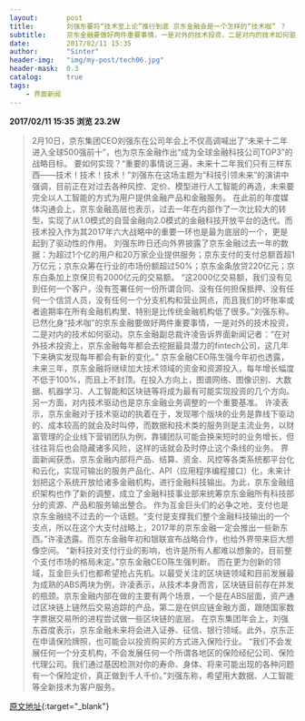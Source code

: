 ```yaml
---
layout:       post
title:        刘强东要将“技术至上论”推行到底 京东金融会是一个怎样的“技术咖” ？
subtitle:     京东金融要做好两件重要事情，一是对外的技术投资，二是对内的技术如何驱动。
date:         2017/02/11 15:35
author:       "Sinter"
header-img:   "img/my-post/tech06.jpg"
header-mask:  0.3
catalog:      true
tags:
    - 界面新闻
---
```


**2017/02/11 15:35**  **浏览 23.2W**

> 2月10日，京东集团CEO刘强东在公司年会上不仅高调喊出了“未来十二年进入全球500强前十”，也为京东金融作出“成为全球金融科技公司TOP3”的战略目标。
要如何实现？“重要的事情说三遍，未来十二年我们只有三样东西——技术！技术！技术！”刘强东在这场主题为“科技引领未来”的演讲中强调，目前正在对过去各种风控、定价、模型进行人工智能的再造，未来要完全以人工智能的方式为用户提供金融产品和金融服务。
在此前的年度媒体沟通会上，京东金融高层也表示，过去一年在内部作了一次比较大的转型，实现了从1.0模式的自营金融向2.0模式的金融科技开放平台的迭代。而技术投入作为其2017年六大战略中的重要一环也是最为底层的一个，更是起到了驱动性的作用。
刘强东昨日还向外界披露了京东金融过去一年的数据：为超过1个亿的用户和20万家企业提供服务；京东支付的支付总额首超1万亿元；京东众筹在行业的市场份额超过50%；京东金条放贷220亿元；京东白条加上京保贝有2000亿元的交易额。
“这2000亿交易额，我们没有见到任何一个客户，没有签署任何一份所谓合同、没有任何担保抵押、没有任何一个信贷人员，没有任何一个分支机构和营业网点，而且我们的坏账率或者逾期率在所有金融机构里、特别是比传统金融机构低了很多。”刘强东称。
已然化身“技术咖”的京东金融要做好两件重要事情，一是对外的技术投资，二是对内的技术如何驱动。京东金融副总裁许凌告诉界面新闻记者：“在对外技术投资上，京东金融每年都会去挖掘最具潜力的fintech公司，这几年下来确实发现每年都会有新的变化。”
京东金融CEO陈生强今年初也透露，未来三年，京东金融将继续加大技术领域的资金和资源投入，每年增长幅度不低于100%，而且上不封顶。在投入方向上，图谱网络、图像识别、大数据、机器学习、人工智能和区块链等将成为最有可能实现投资的几个方向。
另一方面，对内技术驱动也是京东金融业务调整的一个重要基准。
许凌表示，京东金融对于技术驱动的执着在于，发现哪个版块的业务是靠线下驱动的、成本较高的就会及时叫停，而数据和技术类的服务则是主流业务，以财富管理的企业线下营销团队为例，靠铺团队可能会换来短时的业务增长，但往往背后也会隐藏诸多风险，这样的话就会及时停止这个条线的业务。
界面新闻获悉，京东金融内部将产品、结算、资金、风控等各类系统都平台化和云化，实现可输出的服务产品化、API（应用程序编程接口）化，未来计划把这个系统开放给诸多金融机构，进行金融科技输出。为此，京东金融组织架构也作了新的调整，成立了金融科技事业部来统筹京东金融所有科技部分的资源、产品和服务输出整合。
作为互金巨头们的必争之地，支付也是京东金融绕不过去的一个话题。“支付是支撑我们整个金融科技输出的一个支点，所以在这个大支付战略上，2017年的京东金融一定会推出一些新东西。”许凌透露。而京东金融年初和银联宣布战略合作，也给外界带来巨大想像空间。
“新科技对支付行业的影响，也许是所有人都难以想象的，目前整个支付市场的格局未定。”京东金融CEO陈生强判断。
而在更为创新的领域，互金巨头们也都希望抢占先机。以最受关注的区块链领域和目前发展最为成熟的ABS两块为例，许凌表示，从技术本身而言，区块链目前存在并发的瓶颈。京东金融内部在做的主要有两个场景，一个是在ABS层面，资产通过区块链上链然后交易追踪的产品，第二是在供应链金融方面，跟随国家数字票据交易所的进程尝试做一些区块链的底层。
在京东集团年会上，刘强东首度表示，京东金融未来将会进入证券、征信、银行领域。此外，京东正在申请保险牌照，也可能会以投资购买的方式进入保险行业。
“我们不会发展任何一个分支机构，不会发展任何一个所谓各地区的保险经纪公司、保险代理公司。我们通过基因检测对你的寿命、身体、将来可能出现的各种问题有一个保险定价，真正做到千人千价。”刘强东称，希望用大数据、人工智能等全新技术为客户服务。


[原文地址](http://www.jiemian.com/article/1108857.html){:target="_blank"}


